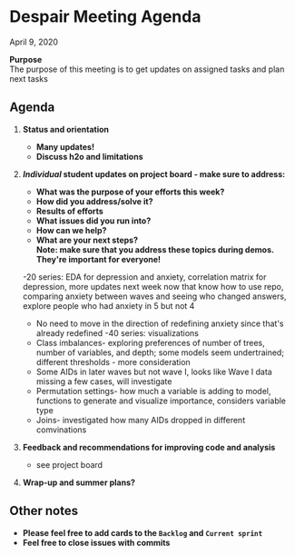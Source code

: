# Despair Meeting Agenda

April 9, 2020

**Purpose**  
The purpose of this meeting is to get updates on assigned tasks and plan next tasks

## Agenda
1. **Status and orientation**
    - **Many updates!**  
    - **Discuss h2o and limitations**
    
2. **_Individual_ student updates on project board - make sure to address:**  
    - **What was the purpose of your efforts this week?**    
    - **How did you address/solve it?**  
    - **Results of efforts**  
    - **What issues did you run into?**  
    - **How can we help?**  
    - **What are your next steps?**    
   **Note:  make sure that you address these topics during demos.  They're important for everyone!**   
    
    -20 series: EDA for depression and anxiety, correlation matrix for depression, more updates next week now that know how to use repo, comparing anxiety between waves and seeing who changed answers, explore people who had anxiety in 5 but not 4
    - No need to move in the direction of redefining anxiety since that's already redefined
    -40 series: visualizations
    - Class imbalances- exploring preferences of number of trees, number of variables, and depth; some models seem undertrained; different thresholds - more consideration
    - Some AIDs in later waves but not wave I, looks like Wave I data missing a few cases, will investigate
    - Permutation settings- how much a variable is adding to model, functions to generate and visualize importance, considers variable type
    - Joins- investigated how many AIDs dropped in different comvinations
    
3. **Feedback and recommendations for improving code and analysis**
    - see project board
    
4. **Wrap-up and summer plans?**
    
## Other notes
- **Please feel free to add cards to the `Backlog` and `Current sprint`**
- **Feel free to close issues with commits**
